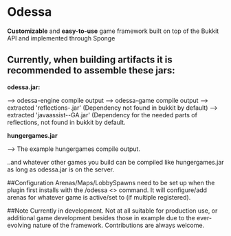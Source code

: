 # Odessa
**Customizable** and **easy-to-use** game framework built on top of the Bukkit API and implemented through Sponge

## Currently, when building artifacts it is recommended to assemble these jars:

**odessa.jar:**

--> odessa-engine compile output
--> odessa-game compile output
--> extracted 'reflections-<version>.jar' (Dependency not found in bukkit by default)
--> extracted 'javaassist-<version>-GA.jar' (Dependency for the needed parts of reflections, not found in bukkit by default.

**hungergames.jar**

--> The example hungergames compile output.

..and whatever other games you build can be compiled like hungergames.jar as long as odessa.jar is on the server.

##Configuration
Arenas/Maps/LobbySpawns need to be set up when the plugin first installs with the /odessa <> command. It will configure/add arenas for whatever game is active/set to (if multiple registered).

##Note
Currently in development. Not at all suitable for production use, or additional game development besides those in example due to the ever-evolving nature of the framework. Contributions are always welcome.
